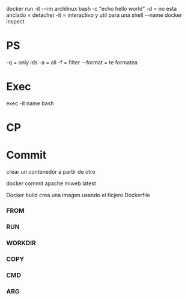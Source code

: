 docker run -it --rm archlinux bash -c "echo hello world"
-d = no esta anclado = detachet
-it = interactivo y util para una shell
--name 
docker inspect
# PS
-q = only ids
-a = all
-f = filter
--format =  te formatea
# Exec
exec -it name bash

# CP

# Commit
crear un contenedor a partir de otro

docker commit apache miweb:latest

Docker build crea una imagen usando el ficjero Dockerfile
### FROM
### RUN
### WORKDIR
### COPY
### CMD
### ARG






